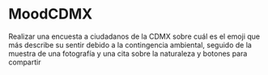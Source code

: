 # MoodCDMX
Realizar una encuesta a ciudadanos de la CDMX sobre cuál es el emoji que más describe su sentir debido a la contingencia ambiental, seguido de la muestra de una fotografía y una cita sobre la naturaleza y botones para compartir
